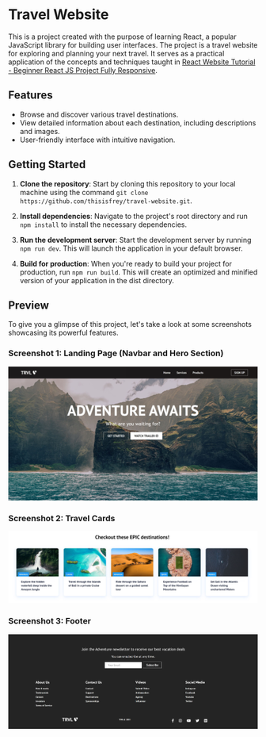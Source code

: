 # Travel Website

This is a project created with the purpose of learning React, a popular JavaScript library for building user interfaces. The project is a travel website for exploring and planning your next travel.
It serves as a practical application of the concepts and techniques taught in [React Website Tutorial - Beginner React JS Project Fully Responsive](https://youtu.be/I2UBjN5ER4s).

## Features

- Browse and discover various travel destinations.
- View detailed information about each destination, including descriptions and images.
- User-friendly interface with intuitive navigation.

## Getting Started

1. **Clone the repository**: Start by cloning this repository to your local machine using the command `git clone https://github.com/thisisfrey/travel-website.git`.

2. **Install dependencies**: Navigate to the project's root directory and run `npm install` to install the necessary dependencies.

3. **Run the development server**: Start the development server by running `npm run dev`. This will launch the application in your default browser.

4. **Build for production**: When you're ready to build your project for production, run `npm run build`. This will create an optimized and minified version of your application in the dist directory.

## Preview

To give you a glimpse of this project, let's take a look at some screenshots showcasing its powerful features.

### Screenshot 1: Landing Page (Navbar and Hero Section)

![preview](public/preview/preview_1.JPG)

### Screenshot 2: Travel Cards

![preview](public/preview/preview_2.JPG)

### Screenshot 3: Footer

![preview](public/preview/preview_3.JPG)
